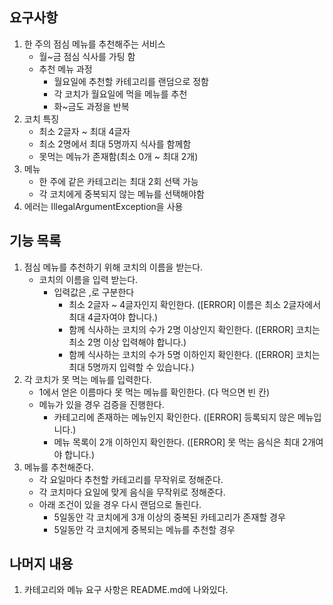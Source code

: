 ## 요구사항
1. 한 주의 점심 메뉴를 추천해주는 서비스
   - 월~금 점심 식사를 가팅 함
   - 추천 메뉴 과정
     - 월요일에 추천할 카테고리를 랜덤으로 정함
     - 각 코치가 월요일에 먹을 메뉴를 추천
     - 화~금도 과정을 반복
2. 코치 특징
   - 최소 2글자 ~ 최대 4글자
   - 최소 2명에서 최대 5명까지 식사를 함께함
   - 못먹는 메뉴가 존재함(최소 0개 ~ 최대 2개)
3. 메뉴
   - 한 주에 같은 카테고리는 최대 2회 선택 가능
   - 각 코치에게 중복되지 않는 메뉴를 선택해야함
4. 에러는 IllegalArgumentException을 사용

## 기능 목록
1. 점심 메뉴를 추천하기 위해 코치의 이름을 받는다.
   - 코치의 이름을 입력 받는다.
     - 입력값은 ,로 구분한다
       - 최소 2글자 ~ 4글자인지 확인한다. ([ERROR] 이름은 최소 2글자에서 최대 4글자여야 합니다.)
       - 함께 식사하는 코치의 수가 2명 이상인지 확인한다. ([ERROR] 코치는 최소 2명 이상 입력해야 합니다.)
       - 함께 식사하는 코치의 수가 5명 이하인지 확인한다. ([ERROR] 코치는 최대 5명까지 입력할 수 있습니다.)
2. 각 코치가 못 먹는 메뉴를 입력한다.
   - 1에서 얻은 이름마다 못 먹는 메뉴를 확인한다. (다 먹으면 빈 칸)
   - 메뉴가 있을 경우 검증을 진행한다.
     - 카테고리에 존재하는 메뉴인지 확인한다. ([ERROR] 등록되지 않은 메뉴입니다.)
     - 메뉴 목록이 2개 이하인지 확인한다. ([ERROR] 못 먹는 음식은 최대 2개여야 합니다.)
3. 메뉴를 추천해준다.
   - 각 요일마다 추천할 카테고리를 무작위로 정해준다.
   - 각 코치마다 요일에 맞게 음식을 무작위로 정해준다.
   - 아래 조건이 있을 경우 다시 랜덤으로 돌린다.
     - 5일동안 각 코치에게 3개 이상의 중복된 카테고리가 존재할 경우
     - 5일동안 각 코치에게 중복되는 메뉴를 추천할 경우

## 나머지 내용
1. 카테고리와 메뉴 요구 사항은 README.md에 나와있다.